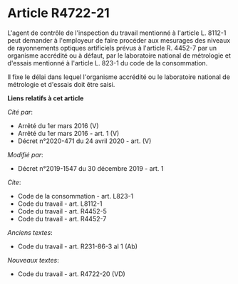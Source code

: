 # Article R4722-21

L'agent de contrôle de l'inspection du travail mentionné à l'article L. 8112-1 peut demander à l'employeur de faire procéder
aux mesurages des niveaux de rayonnements optiques artificiels prévus à l'article R. 4452-7 par un organisme accrédité ou à
défaut, par le laboratoire national de métrologie et d'essais mentionné à l'article L. 823-1 du code de la consommation.

Il fixe le délai dans lequel l'organisme accrédité ou le laboratoire national de métrologie et d'essais doit être saisi.

**Liens relatifs à cet article**

_Cité par_:

  - Arrêté du 1er mars 2016 (V)
  - Arrêté du 1er mars 2016 - art. 1 (V)
  - Décret n°2020-471 du 24 avril 2020 - art. (V)

_Modifié par_:

  - Décret n°2019-1547 du 30 décembre 2019 - art. 1

_Cite_:

  - Code de la consommation - art. L823-1
  - Code du travail - art. L8112-1
  - Code du travail - art. R4452-5
  - Code du travail - art. R4452-7

_Anciens textes_:

  - Code du travail - art. R231-86-3 al 1 (Ab)

_Nouveaux textes_:

  - Code du travail - art. R4722-20 (VD)
